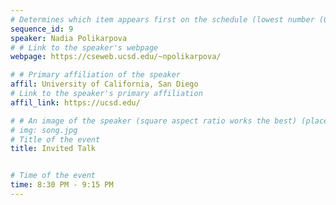 ```yaml
---
# Determines which item appears first on the schedule (lowest number (0) appears first)
sequence_id: 9
speaker: Nadia Polikarpova
# # Link to the speaker's webpage
webpage: https://cseweb.ucsd.edu/~npolikarpova/

# # Primary affiliation of the speaker
affil: University of California, San Diego
# Link to the speaker's primary affiliation
affil_link: https://ucsd.edu/

# # An image of the speaker (square aspect ratio works the best) (place in the `assets/img/speakers` directory)
# img: song.jpg
# Title of the event
title: Invited Talk


# Time of the event
time: 8:30 PM - 9:15 PM
---
```

